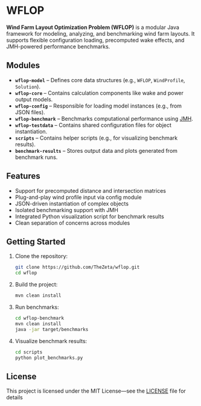 # WFLOP

**Wind Farm Layout Optimization Problem (WFLOP)** is a modular Java framework for modeling, analyzing, and benchmarking wind farm layouts. It supports flexible configuration loading, precomputed wake effects, and JMH-powered performance benchmarks.

## Modules

- **`wflop-model`** – Defines core data structures (e.g., `WFLOP`, `WindProfile`, `Solution`).
- **`wflop-core`** – Contains calculation components like wake and power output models.
- **`wflop-config`** – Responsible for loading model instances (e.g., from JSON files).
- **`wflop-benchmark`** – Benchmarks computational performance using [JMH](https://openjdk.org/projects/code-tools/jmh/).
- **`wflop-testdata`** – Contains shared configuration files for object instantiation.
- **`scripts`** – Contains helper scripts (e.g., for visualizing benchmark results).
- **`benchmark-results`** – Stores output data and plots generated from benchmark runs.

## Features

- Support for precomputed distance and intersection matrices
- Plug-and-play wind profile input via config module
- JSON-driven instantiation of complex objects
- Isolated benchmarking support with JMH
- Integrated Python visualization script for benchmark results
- Clean separation of concerns across modules

## Getting Started

1. Clone the repository:
   ```bash
   git clone https://github.com/TheZeta/wflop.git
   cd wflop
   
2. Build the project:
    ```bash
   mvn clean install
   
3. Run benchmarks:
    ```bash
   cd wflop-benchmark
   mvn clean install
   java -jar target/benchmarks
   
4. Visualize benchmark results:
    ```bash
   cd scripts
   python plot_benchmarks.py

## License
This project is licensed under the MIT License—see the [LICENSE](LICENSE) file for details
    